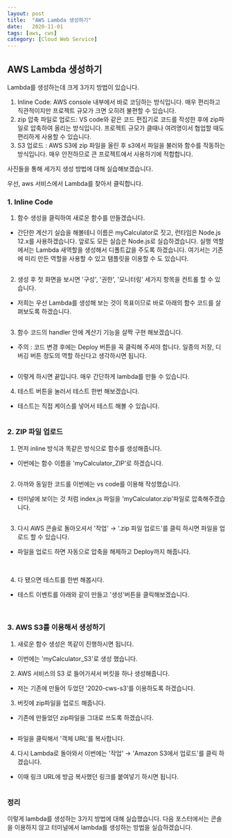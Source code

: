 ```yaml
---
layout: post
title:  "AWS Lambda 생성하기"
date:   2020-11-01
tags: [aws, cws]
category: [Cloud Web Service]
---
```


## AWS Lambda 생성하기

Lambda를 생성하는데 크게 3가지 방법이 있습니다.

1. Inline Code: AWS console 내부에서 바로 코딩하는 방식입니다. 매우 편리하고 직관적이지만 프로젝트 규모가 크면 오히려 불편할 수 있습니다.
2. zip 압축 파일로 업로드: VS code와 같은 코드 편집기로 코드를 작성한 후에 zip파일로 압축하여 올리는 방식입니다. 프로젝트 규모가 클때나 여려명이서 협업할 때도 편리하게 사용할 수 있습니다.
3. S3 업로드 : AWS S3에 zip 파일을 올린 후 s3에서 파일을 불러와 함수를 작동하는 방식입니다. 매우 안전하므로 큰 프로젝트에서 사용하기에 적합합니다.

사진들을 통해 세가지 생성 방법에 대해 실습해보겠습니다.

우선, aws 서비스에서 Lambda를 찾아서 클릭합니다.
 <img id="my_img" src="{{ '/assets/img/CWS_Lambda_1/01.png' | prepend: site.baseurl }}" alt="">

### 1. Inline Code

1. 함수 생성을 클릭하여 새로운 함수를 만들겠습니다.
 - 간단한 계산기 실습을 해볼테니 이름은 myCalculator로 짓고, 런타임은 Node.js 12.x를 사용하겠습니다. 앞로도 모든 실습은 Node.js로 실습하겠습니다. 실행 역할 에서는 Lambda 새역할을 생성해서 디폴트값을 주도록 하겠습니다. 여기서는 기존에 미리 만든 역할을 사용할 수 있고 탬플릿을 이용할 수 도 있습니다.

<img id="my_img" src="{{ '/assets/img/CWS_Lambda_1/02.png' | prepend: site.baseurl }}" alt="">

2. 생성 후 첫 화면을 보시면 '구성', '권한', '모니터링' 세가지 항목을 컨트롤 할 수 있습니다. 
 - 저희는 우선 Lambda를 생성해 보는 것이 목표이므로 바로 아래의 함수 코드를 살펴보도록 하겠습니다.

<img id="my_img" src="{{ '/assets/img/CWS_Lambda_1/03.png' | prepend: site.baseurl }}" alt="">

3. 함수 코드의 handler 안에 계산기 기능을 살짝 구현 해보겠습니다.
 - 주의 : 코드 변경 후에는 Deploy 버튼을 꼭 클릭해 주셔야 합니다. 일종의 저장, 디버깅 버튼 정도의 역할 하신다고 생각하시면 됩니다.

<img id="my_img" src="{{ '/assets/img/CWS_Lambda_1/04.png' | prepend: site.baseurl }}" alt="">

 - 이렇게 하시면 끝입니다. 매우 간단하게 lambda를 만들 수 있습니다.

4. 테스트 버튼을 눌러서 테스트 한번 해보겠습니다.
 - 테스트는 직접 케이스를 넣어서 테스트 해볼 수 있습니다.

<img id="my_img" src="{{ '/assets/img/CWS_Lambda_1/05.png' | prepend: site.baseurl }}" alt="">

### 2. ZIP 파일 업로드

1. 먼저 inline 방식과 똑같은 방식으로 함수를 생성해줍니다. 
 - 이번에는 함수 이름을 'myCalculator_ZIP'로 하겠습니다.

<img id="my_img" src="{{ '/assets/img/CWS_Lambda_1/06.png' | prepend: site.baseurl }}" alt="">

2. 아까와 동일한 코드를 이번에는 vs code를 이용해 작성했습니다.
 - 터미널에 보이는 것 처럼 index.js 파일을 'myCalculator.zip'파일로 압축해주겠습니다.

<img id="my_img" src="{{ '/assets/img/CWS_Lambda_1/07.png' | prepend: site.baseurl }}" alt="">

3. 다시 AWS 콘솔로 돌아오셔서 '작업' → '.zip 파일 업로드'를 클릭 하시면 파일을 업로드 할 수 있습니다. 
 - 파일을 업로드 하면 자동으로 압축을 해제하고 Deploy까지 해줍니다.

<img id="my_img" src="{{ '/assets/img/CWS_Lambda_1/08.png' | prepend: site.baseurl }}" alt="">

<img id="my_img" src="{{ '/assets/img/CWS_Lambda_1/09.png' | prepend: site.baseurl }}" alt="">

4. 다 됐으면 테스트를 한번 해봅시다.
 - 테스트 이벤트를 아래와 같이 만들고 '생성'버튼을 클릭해보겠습니다.

<img id="my_img" src="{{ '/assets/img/CWS_Lambda_1/11.png' | prepend: site.baseurl }}" alt="">

<img id="my_img" src="{{ '/assets/img/CWS_Lambda_1/12.png' | prepend: site.baseurl }}" alt="">

### 3. AWS S3를 이용해서 생성하기

1. 새로운 함수 생성은 똑같이 진행하시면 됩니다.
 - 이번에는 'myCalculator_S3'로 생성 했습니다.
2. AWS 서비스의 S3 로 들어가셔서 버킷을 하나 생성해줍니다.
 - 저는 기존에 만들어 두었던 '2020-cws-s3'를 이용하도록 하겠습니다.
3. 버킷에 zip파일을 업로드 해줍니다.
 - 기존에 만들었던 zip파일을 그대로 쓰도록 하겠습니다.

<img id="my_img" src="{{ '/assets/img/CWS_Lambda_1/13.png' | prepend: site.baseurl }}" alt="">

 - 파일을 클릭해서 '객체 URL'를 복사합니다.

4. 다시 Lambda로 돌아와서 이번에는 '작업' → 'Amazon S3에서 업로드'를 클릭 하겠습니다.
 - 이때 링크 URL에 방금 복사했던 링크를 붙여넣기 하시면 됩니다.

<img id="my_img" src="{{ '/assets/img/CWS_Lambda_1/15.png' | prepend: site.baseurl }}" alt="">

### 정리

이렇게 lambda를 생성하는 3가지 방법에 대해 실습했습니다. 다음 포스터에서는 콘솔을 이용하지 않고 터미널에서 lambda를 생성하는 방법을 실습하겠습니다.